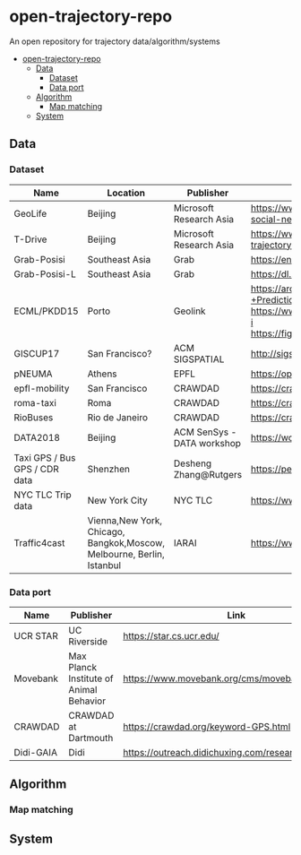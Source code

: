# open-trajectory-repo
An open repository for trajectory data/algorithm/systems

- [open-trajectory-repo](#open-trajectory-repo)
  - [Data](#data)
    - [Dataset](#dataset)
    - [Data port](#data-port)
  - [Algorithm](#algorithm)
    - [Map matching](#map-matching)
  - [System](#system)

## Data
### Dataset
| Name                          | Location                                                     | Publisher                  | Link                                                         |
| ----------------------------- | ------------------------------------------------------------ | -------------------------- | ------------------------------------------------------------ |
| GeoLife                       | Beijing                                                      | Microsoft Research Asia    | https://www.microsoft.com/en-us/research/project/geolife-building-social-networks-using-human-location-history/#!downloads |
| T-Drive                       | Beijing                                                      | Microsoft Research Asia    | https://www.microsoft.com/en-us/research/publication/t-drive-trajectory-data-sample/ |
| Grab-Posisi                   | Southeast Asia                                               | Grab                       | https://engineering.grab.com/grab-posisi                     |
| Grab-Posisi-L                 | Southeast Asia                                               | Grab                       | https://dl.acm.org/doi/abs/10.1145/3397536.3422218           |
| ECML/PKDD15                   | Porto                                                        | Geolink                    | https://archive.ics.uci.edu/ml/datasets/Taxi+Service+Trajectory+-+Prediction+Challenge,+ECML+PKDD+2015# https://www.kaggle.com/c/pkdd-15-predict-taxi-service-trajectory-i https://figshare.com/articles/dataset/Porto_taxi_trajectories/12302165|
| GISCUP17                      | San Francisco?                                               | ACM SIGSPATIAL             | http://sigspatial2017.sigspatial.org/giscup2017/download     |
| pNEUMA                        | Athens                                                       | EPFL                       | https://open-traffic.epfl.ch/                                |
| epfl-mobility                 | San Francisco                                                | CRAWDAD                    | https://crawdad.org/epfl/mobility/20090224/index.html        |
| roma-taxi                     | Roma                                                         | CRAWDAD                    | https://crawdad.org/roma/taxi/20140717/index.html            |
| RioBuses                      | Rio de Janeiro                                               | CRAWDAD                    | https://crawdad.org/coppe-ufrj/RioBuses/20180319/index.html  |
| DATA2018                      | Beijing                                                      | ACM SenSys - DATA workshop | https://workshopdata.github.io/DATA2018/#program             |
| Taxi GPS / Bus GPS / CDR data | Shenzhen                                                     | Desheng Zhang@Rutgers      | https://people.cs.rutgers.edu/~dz220/data.html               |
| NYC TLC Trip data             | New York City                                                | NYC TLC                    | https://www1.nyc.gov/site/tlc/about/tlc-trip-record-data.page |
| Traffic4cast                  | Vienna,New York, Chicago, Bangkok,Moscow, Melbourne, Berlin, Istanbul | IARAI                      | https://www.iarai.ac.at/traffic4cast/                        |

### Data port
| Name      | Publisher                               | Link                                                |
| --------- | --------------------------------------- | --------------------------------------------------- |
| UCR STAR  | UC Riverside                            | https://star.cs.ucr.edu/                            |
| Movebank  | Max Planck Institute of Animal Behavior | https://www.movebank.org/cms/movebank-main          |
| CRAWDAD   | CRAWDAD at Dartmouth                    | https://crawdad.org/keyword-GPS.html                |
| Didi-GAIA | Didi                                    | https://outreach.didichuxing.com/research/opendata/ |

## Algorithm
### Map matching


## System
